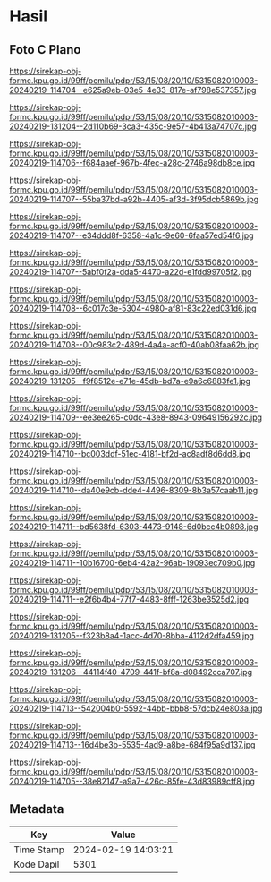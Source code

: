# Hasil

## Foto C Plano

https://sirekap-obj-formc.kpu.go.id/99ff/pemilu/pdpr/53/15/08/20/10/5315082010003-20240219-114704--e625a9eb-03e5-4e33-817e-af798e537357.jpg

https://sirekap-obj-formc.kpu.go.id/99ff/pemilu/pdpr/53/15/08/20/10/5315082010003-20240219-131204--2d110b69-3ca3-435c-9e57-4b413a74707c.jpg

https://sirekap-obj-formc.kpu.go.id/99ff/pemilu/pdpr/53/15/08/20/10/5315082010003-20240219-114706--f684aaef-967b-4fec-a28c-2746a98db8ce.jpg

https://sirekap-obj-formc.kpu.go.id/99ff/pemilu/pdpr/53/15/08/20/10/5315082010003-20240219-114707--55ba37bd-a92b-4405-af3d-3f95dcb5869b.jpg

https://sirekap-obj-formc.kpu.go.id/99ff/pemilu/pdpr/53/15/08/20/10/5315082010003-20240219-114707--e34ddd8f-6358-4a1c-9e60-6faa57ed54f6.jpg

https://sirekap-obj-formc.kpu.go.id/99ff/pemilu/pdpr/53/15/08/20/10/5315082010003-20240219-114707--5abf0f2a-dda5-4470-a22d-e1fdd99705f2.jpg

https://sirekap-obj-formc.kpu.go.id/99ff/pemilu/pdpr/53/15/08/20/10/5315082010003-20240219-114708--6c017c3e-5304-4980-af81-83c22ed031d6.jpg

https://sirekap-obj-formc.kpu.go.id/99ff/pemilu/pdpr/53/15/08/20/10/5315082010003-20240219-114708--00c983c2-489d-4a4a-acf0-40ab08faa62b.jpg

https://sirekap-obj-formc.kpu.go.id/99ff/pemilu/pdpr/53/15/08/20/10/5315082010003-20240219-131205--f9f8512e-e71e-45db-bd7a-e9a6c6883fe1.jpg

https://sirekap-obj-formc.kpu.go.id/99ff/pemilu/pdpr/53/15/08/20/10/5315082010003-20240219-114709--ee3ee265-c0dc-43e8-8943-09649156292c.jpg

https://sirekap-obj-formc.kpu.go.id/99ff/pemilu/pdpr/53/15/08/20/10/5315082010003-20240219-114710--bc003ddf-51ec-4181-bf2d-ac8adf8d6dd8.jpg

https://sirekap-obj-formc.kpu.go.id/99ff/pemilu/pdpr/53/15/08/20/10/5315082010003-20240219-114710--da40e9cb-dde4-4496-8309-8b3a57caab11.jpg

https://sirekap-obj-formc.kpu.go.id/99ff/pemilu/pdpr/53/15/08/20/10/5315082010003-20240219-114711--bd5638fd-6303-4473-9148-6d0bcc4b0898.jpg

https://sirekap-obj-formc.kpu.go.id/99ff/pemilu/pdpr/53/15/08/20/10/5315082010003-20240219-114711--10b16700-6eb4-42a2-96ab-19093ec709b0.jpg

https://sirekap-obj-formc.kpu.go.id/99ff/pemilu/pdpr/53/15/08/20/10/5315082010003-20240219-114711--e2f6b4b4-77f7-4483-8fff-1263be3525d2.jpg

https://sirekap-obj-formc.kpu.go.id/99ff/pemilu/pdpr/53/15/08/20/10/5315082010003-20240219-131205--f323b8a4-1acc-4d70-8bba-4112d2dfa459.jpg

https://sirekap-obj-formc.kpu.go.id/99ff/pemilu/pdpr/53/15/08/20/10/5315082010003-20240219-131206--44114f40-4709-441f-bf8a-d08492cca707.jpg

https://sirekap-obj-formc.kpu.go.id/99ff/pemilu/pdpr/53/15/08/20/10/5315082010003-20240219-114713--542004b0-5592-44bb-bbb8-57dcb24e803a.jpg

https://sirekap-obj-formc.kpu.go.id/99ff/pemilu/pdpr/53/15/08/20/10/5315082010003-20240219-114713--16d4be3b-5535-4ad9-a8be-684f95a9d137.jpg

https://sirekap-obj-formc.kpu.go.id/99ff/pemilu/pdpr/53/15/08/20/10/5315082010003-20240219-114705--38e82147-a9a7-426c-85fe-43d83989cff8.jpg


## Metadata

| Key        | Value               |
| ---------- | ------------------- |
| Time Stamp | 2024-02-19 14:03:21 |
| Kode Dapil | 5301                |



